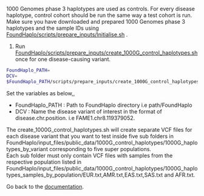 1000 Genomes phase 3 haplotypes are used as controls. For every disease haplotype, control cohort should be run the same way a test cohort is run. 
Make sure you have downloaded and prepared 1000 Genomes phase 3 haplotypes and the sample IDs using [FoundHaplo/scripts/prepare_inputs/Initialise.sh](https://github.com/bahlolab/FoundHaplo/blob/main/scripts/prepare_inputs/Initialise.sh) .

1. Run [FoundHaplo/scripts/prepare_inputs/create_1000G_control_haplotypes.sh](https://github.com/bahlolab/FoundHaplo/blob/main/scripts/prepare_inputs/create_1000G_control_haplotypes.sh) once for one disease-causing variant.
```bash
FoundHaplo_PATH=
DCV=
$FoundHaplo_PATH/scripts/prepare_inputs/create_1000G_control_haplotypes.sh $FoundHaplo_PATH FAME1.chr8.119379052
```

Set the variables as below,,

* FoundHaplo_PATH : Path to FoundHaplo directory i.e path/FoundHaplo
* DCV : Name the disease variant of interest in the format of disease.chr.position. i.e FAME1.chr8.119379052.

The create_1000G_control_haplotypes.sh will create separate VCF files for each disease variant that you want to test inside five sub folders in FoundHaplo/input_files/public_data/1000G_control_haplotypes/1000G_haplotypes_by_variant corresponding to five super populations.   
Each sub folder must only contain VCF files with samples from the respective population listed in FoundHaplo/input_files/public_data/1000G_control_haplotypes/1000G_haplotypes_samples_by_population/EUR.txt,AMR.txt,EAS.txt,SAS.txt and AFR.txt. 

Go back to the [documentation](https://github.com/bahlolab/FoundHaplo/blob/main/Documentation/Guide%20to%20run%20FoundHaplo.md).
